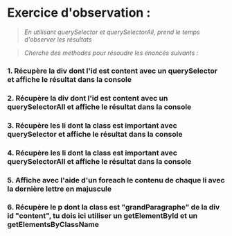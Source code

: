 # Exercice d'observation :
>*En utilisant querySelector et querySelectorAll, prend le temps d'observer les résultats*

>*Cherche des methodes pour résoudre les énoncés suivants :*

### 1. Récupère la div dont l'id est content avec un querySelector et affiche le résultat dans la console

### 2. Récupère la div dont l'id est content avec un querySelectorAll et affiche le résultat dans la console

### 3. Récupère les li dont la class est important avec querySelector et affiche le résultat dans la console

### 4. Récupère les li dont la class est important avec querySelectorAll et affiche le résultat dans la console

### 5. Affiche avec l'aide d'un foreach le contenu de chaque li avec la dernière lettre en majuscule 

### 6. Récupère le p dont la class est "grandParagraphe" de la div id "content", tu dois ici utiliser un getElementById et un getElementsByClassName

